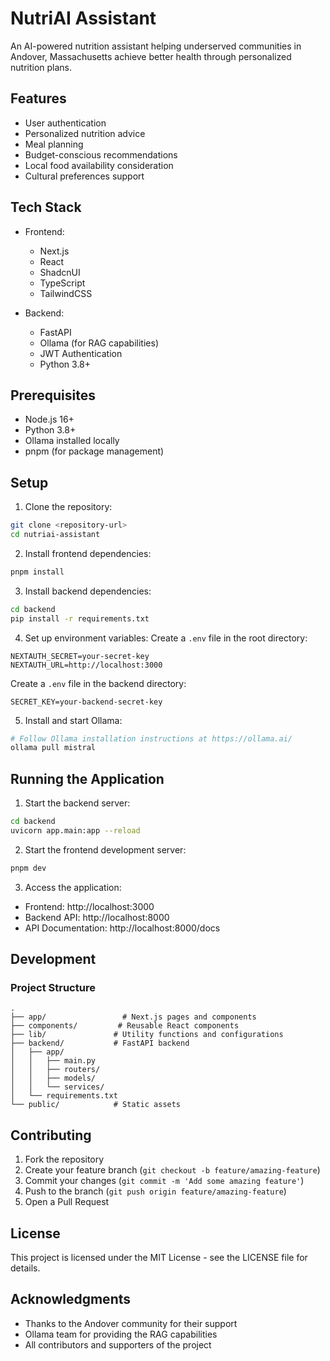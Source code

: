 # NutriAI Assistant

An AI-powered nutrition assistant helping underserved communities in Andover, Massachusetts achieve better health through personalized nutrition plans.

## Features

- User authentication
- Personalized nutrition advice
- Meal planning
- Budget-conscious recommendations
- Local food availability consideration
- Cultural preferences support

## Tech Stack

- Frontend:
  - Next.js
  - React
  - ShadcnUI
  - TypeScript
  - TailwindCSS

- Backend:
  - FastAPI
  - Ollama (for RAG capabilities)
  - JWT Authentication
  - Python 3.8+

## Prerequisites

- Node.js 16+
- Python 3.8+
- Ollama installed locally
- pnpm (for package management)

## Setup

1. Clone the repository:
```bash
git clone <repository-url>
cd nutriai-assistant
```

2. Install frontend dependencies:
```bash
pnpm install
```

3. Install backend dependencies:
```bash
cd backend
pip install -r requirements.txt
```

4. Set up environment variables:
Create a `.env` file in the root directory:
```
NEXTAUTH_SECRET=your-secret-key
NEXTAUTH_URL=http://localhost:3000
```

Create a `.env` file in the backend directory:
```
SECRET_KEY=your-backend-secret-key
```

5. Install and start Ollama:
```bash
# Follow Ollama installation instructions at https://ollama.ai/
ollama pull mistral
```

## Running the Application

1. Start the backend server:
```bash
cd backend
uvicorn app.main:app --reload
```

2. Start the frontend development server:
```bash
pnpm dev
```

3. Access the application:
- Frontend: http://localhost:3000
- Backend API: http://localhost:8000
- API Documentation: http://localhost:8000/docs

## Development

### Project Structure

```
.
├── app/                 # Next.js pages and components
├── components/         # Reusable React components
├── lib/               # Utility functions and configurations
├── backend/           # FastAPI backend
│   ├── app/
│   │   ├── main.py
│   │   ├── routers/
│   │   ├── models/
│   │   └── services/
│   └── requirements.txt
└── public/            # Static assets
```

## Contributing

1. Fork the repository
2. Create your feature branch (`git checkout -b feature/amazing-feature`)
3. Commit your changes (`git commit -m 'Add some amazing feature'`)
4. Push to the branch (`git push origin feature/amazing-feature`)
5. Open a Pull Request

## License

This project is licensed under the MIT License - see the LICENSE file for details.

## Acknowledgments

- Thanks to the Andover community for their support
- Ollama team for providing the RAG capabilities
- All contributors and supporters of the project

